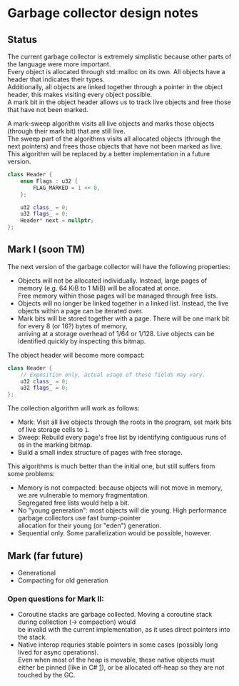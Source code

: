 # Garbage collector design notes

## Status

The current garbage collector is extremely simplistic because other parts of the language were more important.  
Every object is allocated through std::malloc on its own. All objects have a header that indicates their types.  
Additionally, all objects are linked together through a pointer in the object header, this makes visiting every object possible.  
A mark bit in the object header allows us to track live objects and free those that have not been marked.

A mark-sweep algorithm visits all live objects and marks those objects (through their mark bit) that are still live.  
The sweep part of the algorithms visits all allocated objects (through the next pointers) and frees those objects that have
not been marked as live.  
This algorithm will be replaced by a better implementation in a future version.

```c++
class Header {
    enum Flags : u32 {
        FLAG_MARKED = 1 << 0,
    };

    u32 class_ = 0;
    u32 flags_ = 0;
    Header* next = nullptr;
};
```

## Mark I (soon TM)

The next version of the garbage collector will have the following properties:

- Objects will not be allocated individually. Instead, large pages of memory (e.g. 64 KiB to 1 MiB) will be allocated at once.  
  Free memory within those pages will be managed through free lists.
- Objects will no longer be linked together in a linked list. Instead, the live objects within a page can be iterated over.
- Mark bits will be stored together with a page. There will be one mark bit for every 8 (or 16?) bytes of memory,  
  arriving at a storage overhead of 1/64 or 1/128. Live objects can be identified quickly by inspecting this bitmap.

The object header will become more compact:
```c++
class Header {
    // Exposition only, actual usage of these fields may vary.
    u32 class_ = 0;
    u32 flags_ = 0;
};
```

The collection algorithm will work as follows:

- Mark: Visit all live objects through the roots in the program, set mark bits of live storage cells to `1`.
- Sweep: Rebuild every page's free list by identifying contiguous runs of `0`s in the marking bitmap.
- Build a small index structure of pages with free storage.

This algorithms is much better than the initial one, but still suffers from some problems:

- Memory is not compacted: because objects will not move in memory, we are vulnerable to memory fragmentation.  
  Segregated free lists would help a bit.
- No "young generation": most objects will die young. High performance garbage collectors use fast bump-pointer  
  allocation for their young (or "eden") generation.
- Sequential only. Some parallelization would be possible, however.

## Mark (far future)

- Generational
- Compacting for old generation

### Open questions for Mark II:
- Coroutine stacks are garbage collected. Moving a coroutine stack during collection (-> compaction) would  
  be invalid with the current implementation, as it uses direct pointers into the stack.
- Native interop requries stable pointers in some cases (possibly long lived for async operations).  
  Even when most of the heap is movable, these native objects must either be pinned (like in C# [1]), 
  or be allocated off-heap so they are not touched by the GC.

[1]: https://www.mono-project.com/docs/advanced/garbage-collector/sgen/
